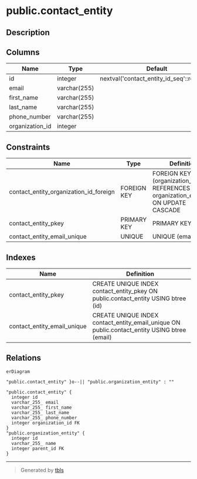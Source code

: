 # public.contact_entity

## Description

## Columns

| Name            | Type         | Default                                    | Nullable | Children | Parents                                                     | Comment |
| --------------- | ------------ | ------------------------------------------ | -------- | -------- | ----------------------------------------------------------- | ------- |
| id              | integer      | nextval('contact_entity_id_seq'::regclass) | false    |          |                                                             |         |
| email           | varchar(255) |                                            | false    |          |                                                             |         |
| first_name      | varchar(255) |                                            | false    |          |                                                             |         |
| last_name       | varchar(255) |                                            | false    |          |                                                             |         |
| phone_number    | varchar(255) |                                            | false    |          |                                                             |         |
| organization_id | integer      |                                            | false    |          | [public.organization_entity](public.organization_entity.md) |         |

## Constraints

| Name                                   | Type        | Definition                                                                         |
| -------------------------------------- | ----------- | ---------------------------------------------------------------------------------- |
| contact_entity_organization_id_foreign | FOREIGN KEY | FOREIGN KEY (organization_id) REFERENCES organization_entity(id) ON UPDATE CASCADE |
| contact_entity_pkey                    | PRIMARY KEY | PRIMARY KEY (id)                                                                   |
| contact_entity_email_unique            | UNIQUE      | UNIQUE (email)                                                                     |

## Indexes

| Name                        | Definition                                                                                   |
| --------------------------- | -------------------------------------------------------------------------------------------- |
| contact_entity_pkey         | CREATE UNIQUE INDEX contact_entity_pkey ON public.contact_entity USING btree (id)            |
| contact_entity_email_unique | CREATE UNIQUE INDEX contact_entity_email_unique ON public.contact_entity USING btree (email) |

## Relations

```mermaid
erDiagram

"public.contact_entity" }o--|| "public.organization_entity" : ""

"public.contact_entity" {
  integer id
  varchar_255_ email
  varchar_255_ first_name
  varchar_255_ last_name
  varchar_255_ phone_number
  integer organization_id FK
}
"public.organization_entity" {
  integer id
  varchar_255_ name
  integer parent_id FK
}
```

---

> Generated by [tbls](https://github.com/k1LoW/tbls)

